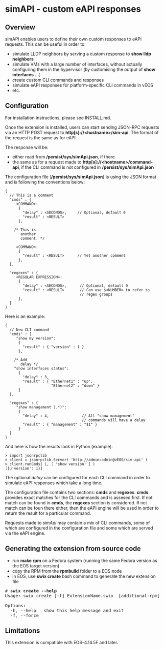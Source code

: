 # simAPI - custom eAPI responses

## Overview
simAPI enables users to define their own custom responses to eAPI requests. This can be useful in order to:
 - simulate LLDP neighbors by serving a custom response to **show lldp neighbors**
 - simulate VMs with a large number of interfaces, without actually configuring them in the hypervisor (by customising the output of **show interfaces ...**)
 - create custom CLI commands and responses
 - simulate eAPI responses for platform-specific CLI commands in vEOS
 - etc.

## Configuration
For installation instructions, please see INSTALL.md.

Once the extension is installed, users can start sending JSON-RPC requests via an HTTP POST request to **http[s]://\<hostname\>/sim-api**. The format of the request is the same as for eAPI.

The response will be:
 - either read from **/persist/sys/simApi.json**, if there
 - the same as for a request made to **http[s]://\<hostname\>/command-api**, if the CLI command is not configured in **/persist/sys/simApi.json**

The configuration file (**/persist/sys/simApi.json**) is using the JSON format and is following the conventions below:

```
{
  // This is a comment
  "cmds" : {
     <COMMAND>:
      { 
        "delay" : <SECONDS>,     // Optional, default 0       
        "result" : <RESULT>
      },

    /* This is
       another 
       comment. */

     <COMMAND>:
      { 
        "result" : <RESULT>      // Yet another comment
      },
  },

  "regexes" : {
     <REGULAR EXPRESSION>:
      { 
        "delay" : <SECONDS>,      // Optional, default 0       
        "result" : <RESULT>       // Can use $<NUMBER> to refer to 
                                  // regex groups
      },
  }
}
```

Here is an example:
```
{
  // New CLI command
  "cmds" : {
     "show my version": 
      { 
        "result" : { "version" : 1 } 
      },

    /* Add
       delay */
    "show interfaces status": 
      { 
        "delay" : 3,
        "result" : { "Ethernet1" : "up",
                     "Ethernet2" : "down" } 
      }
  },

  "regexes" : {
     "show managament (.*)": 
      { 
        "delay" : 4,               // All "show management" 
                                   // commands will have a delay
        "result" : { "management" : "$1" } 
      }
  }
}
```

And here is how the results look in Python (example):
```
> import jsonrpclib
> client = jsonrpclib.Server( 'http://admin:admin@vEOS/sim-api' )
> client.runCmds( 1, [ 'show version' ] )
[{u'version': 1}]
```

The optional *delay* can be configured for each CLI command in order to simulate eAPI responses which take a long time.

The configuration file contains two sections: **cmds** and **regexes**. **cmds** provides exact matches for the CLI commands and is assesed first. If not match can be found in **cmds**, the **regexes** section is considered. If not match can be foun there either, then the eAPI engine will be used in order to return the result for a particular command.

Requests made to *simApi* may contain a mix of CLI commands, some of which are configured in the configuration file and some which are served via the eAPI engine.

## Generating the extension from source code

 - run **make rpm** on a Fedora system (running the same Fedora version as the EOS target version)
 - copy the RPM from the **rpmbuild** folder to a EOS node
 - in EOS, use **swix create** bash command to generate the new extension file

<pre>
# <b>swix create --help</b>                                                           
Usage: swix create [-f] ExtensionName.swix <primary-rpm> [additional-rpm] ...
                                                                             
Options:                                                                     
  -h, --help   show this help message and exit                               
  -f, --force                                                                
</pre>

## Limitations

This extension is compatible with EOS-4.14.5F and later.

